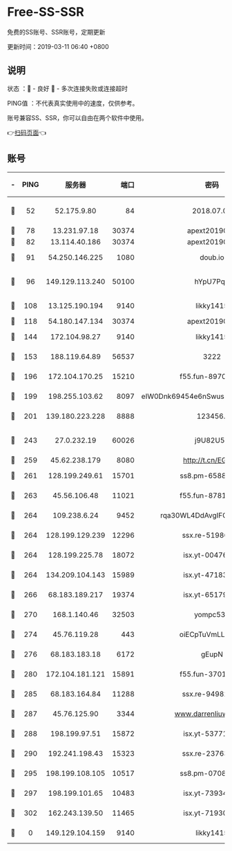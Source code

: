 # Free-SS-SSR

免费的SS账号、SSR账号，定期更新

更新时间：2019-03-11 06:40 +0800

## 说明

状态     ：🙂 - 良好 🙁 - 多次连接失败或连接超时

PING值   ：不代表真实使用中的速度，仅供参考。

账号兼容SS、SSR，你可以自由在两个软件中使用。

👉[扫码页面](https://liesauer.github.io/Free-SS-SSR/)👈

## 账号

|-|PING|服务器|端口|密码|加密方式|区域|
|:----:|:----:|:-----:|-----:|:----:|:----:|:----:|
|🙂|52|52.175.9.80|84|2018.07.07|chacha20-ietf-poly1305|HK|
|🙂|78|13.231.97.18|30374|apext2019006|chacha20|JP|
|🙂|82|13.114.40.186|30374|apext2019006|chacha20|JP|
|🙂|91|54.250.146.225|1080|doub.io|aes-256-cfb|JP|
|🙂|96|149.129.113.240|50100|hYpU7PqP|chacha20-ietf-poly1305|CN|
|🙂|108|13.125.190.194|9140|likky1415|aes-256-cfb|KR|
|🙂|118|54.180.147.134|30374|apext2019006|chacha20|KR|
|🙂|144|172.104.98.27|9140|likky1415|aes-256-cfb|JP|
|🙂|153|188.119.64.89|56537|3222|aes-256-cfb|RU|
|🙂|196|172.104.170.25|15210|f55.fun-89704073|aes-256-cfb|SG|
|🙂|199|198.255.103.62|8097|eIW0Dnk69454e6nSwuspv9DmS201tQ0D|aes-256-cfb|US|
|🙂|201|139.180.223.228|8888|123456..|aes-256-cfb|JP|
|🙂|243|27.0.232.19|60026|j9U82U53|xchacha20-ietf-poly1305|HK|
|🙂|259|45.62.238.179|8080|http://t.cn/EGJIyrl|rc4-md5|CA|
|🙂|261|128.199.249.61|15701|ss8.pm-65889965|aes-256-cfb|SG|
|🙂|263|45.56.106.48|11021|f55.fun-87816355|aes-256-cfb|US|
|🙂|264|109.238.6.24|9452|rqa30WL4DdAvgIFG6Fs3znzTa|aes-256-cfb|FR|
|🙂|264|128.199.129.239|12296|ssx.re-51986565|aes-256-cfb|SG|
|🙂|264|128.199.225.78|18072|isx.yt-00476269|aes-256-cfb|SG|
|🙂|264|134.209.104.143|15989|isx.yt-47183662|aes-256-cfb|SG|
|🙂|266|68.183.189.217|19374|isx.yt-65179511|aes-256-cfb|SG|
|🙂|270|168.1.140.46|32503|yompc535|aes-256-cfb|AU|
|🙂|274|45.76.119.28|443|oiECpTuVmLLxk4Ts|aes-256-cfb|AU|
|🙂|276|68.183.183.18|6172|gEupN|aes-256-cfb|SG|
|🙂|280|172.104.181.121|15891|f55.fun-37015759|aes-256-cfb|SG|
|🙂|285|68.183.164.84|11288|ssx.re-94982417|aes-256-cfb|US|
|🙂|287|45.76.125.90|3344|www.darrenliuwei.com|aes-256-cfb|AU|
|🙂|288|198.199.97.51|15872|isx.yt-53771202|aes-256-cfb|US|
|🙂|290|192.241.198.43|15323|ssx.re-23763475|aes-256-cfb|US|
|🙂|295|198.199.108.105|10517|ss8.pm-07082945|aes-256-cfb|US|
|🙂|297|198.199.101.65|10483|isx.yt-73934395|aes-256-cfb|US|
|🙂|302|162.243.139.50|11465|isx.yt-71930658|aes-256-cfb|US|
|🙁|0|149.129.104.159|9140|likky1415|aes-256-cfb|HK|
